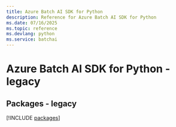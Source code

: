 ```yaml
---
title: Azure Batch AI SDK for Python
description: Reference for Azure Batch AI SDK for Python
ms.date: 07/16/2025
ms.topic: reference
ms.devlang: python
ms.service: batchai
---
```

# Azure Batch AI SDK for Python - legacy
## Packages - legacy
[!INCLUDE [packages](batch-ai-index.md)]